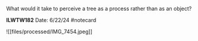 What would it take to perceive
a tree as a process rather than as
an object?


**ILWTW182** 
Date: 6/22/24
 #notecard

![[files/processed/IMG_7454.jpeg]]
